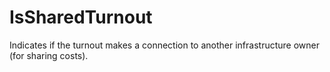 IsSharedTurnout
===============

Indicates if the turnout makes a connection to another infrastructure owner (for sharing costs).
